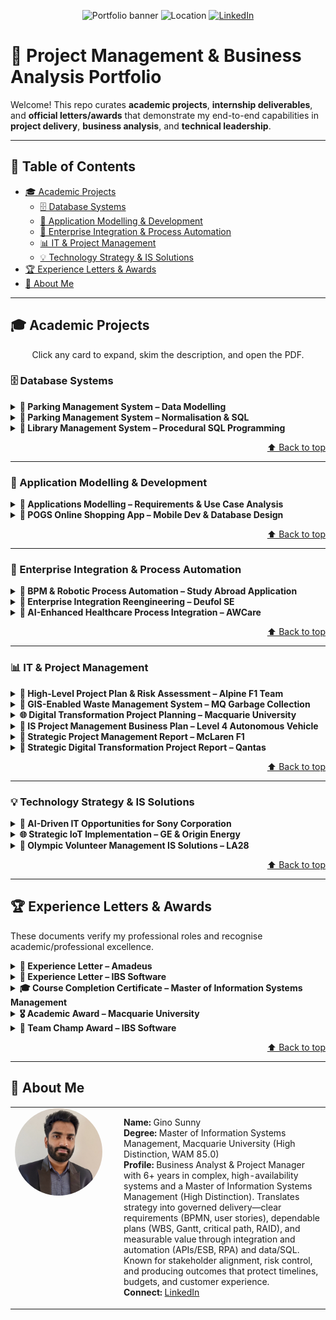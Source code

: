 <a id="readme-top"></a>

<!--
  Portfolio README for project management & business analysis artifacts.
  Uses GitHub-safe Markdown + <details> for collapsible sections.
  Clean structure, consistent phrasing, and skimmable bullets.
-->

<p align="center">
  <img alt="Portfolio banner" src="https://img.shields.io/badge/Portfolio-Project%20Management%20%26%20Business%20Analysis-6ea8fe?style=for-the-badge">
  <img alt="Location" src="https://img.shields.io/badge/Location-Sydney%2C%20AU-1d9bf0?style=for-the-badge">
  <a href="https://www.linkedin.com/in/gino-sunny/">
    <img alt="LinkedIn" src="https://img.shields.io/badge/LinkedIn-Gino%20Sunny-0a66c2?style=for-the-badge&logo=linkedin&logoColor=white">
  </a>
</p>

# 🚀 Project Management & Business Analysis Portfolio

Welcome! This repo curates **academic projects**, **internship deliverables**, and **official letters/awards** that demonstrate my end-to-end capabilities in **project delivery**, **business analysis**, and **technical leadership**.

---

## 🔗 Table of Contents
- [🎓 Academic Projects](#-academic-projects)
  - [🗄️ Database Systems](#️-database-systems)
  - [📱 Application Modelling & Development](#-application-modelling--development)
  - [🔗 Enterprise Integration & Process Automation](#-enterprise-integration--process-automation)
  - [📊 IT & Project Management](#-it--project-management)
  - [💡 Technology Strategy & IS Solutions](#-technology-strategy--is-solutions)
- [🏆 Experience Letters & Awards](#-experience-letters--awards)
- [👤 About Me](#-about-me)

---

## 🎓 Academic Projects
<p align="center" style="margin:0 0 18px 0;">Click any card to expand, skim the description, and open the PDF.</p>

### 🗄️ Database Systems
<details>
  <summary><strong>📄 Parking Management System – Data Modelling</strong></summary>
  <p>
    ER models, entity relationships, constraints, and assumptions for a parking management system.<br/>
    ➡️ <a href="https://github.com/sunnygino10/pm-ba-portfolio/blob/c4f8294a0897797e9328c931110a715982931178/Parking%20Management%20System%20%E2%80%93%20Data%20Modelling.pdf">View PDF</a>
  </p>
</details>

<details>
  <summary><strong>📄 Parking Management System – Normalisation &amp; SQL</strong></summary>
  <p>
    BCNF schema, SQL DDL/DML, and analytical queries for car-park operations.<br/>
    ➡️ <a href="https://github.com/sunnygino10/pm-ba-portfolio/blob/c4f8294a0897797e9328c931110a715982931178/Parking%20Management%20System%20%E2%80%93%20Normalisation%20%26%20SQL.pdf">View PDF</a>
  </p>
</details>

<details>
  <summary><strong>📄 Library Management System – Procedural SQL Programming</strong></summary>
  <p>
    Functions, triggers, stored procedures, and test plans for membership automation.<br/>
    ➡️ <a href="https://github.com/sunnygino10/pm-ba-portfolio/blob/c4f8294a0897797e9328c931110a715982931178/Library%20Management%20System%20%E2%80%93%20Procedural%20SQL%20Programming.pdf">View PDF</a>
  </p>
</details>

<p align="right"><a href="#readme-top">⬆️ Back to top</a></p>

---

### 📱 Application Modelling & Development
<details>
  <summary><strong>📄 Applications Modelling – Requirements &amp; Use Case Analysis</strong></summary>
  <p>
    Requirements elicitation, functional &amp; non-functional requirements, epics/user stories, and use-case modelling for a POG system.<br/>
    ➡️ <a href="https://github.com/sunnygino10/pm-ba-portfolio/blob/82b50ee87d5720cb1a3a9b1b5892af096954f830/Applications%20Modelling%20%E2%80%93%20Requirements%20%26%20Use%20Case%20Analysis.pdf">View PDF</a>
  </p>
</details>

<details>
  <summary><strong>📄 POGS Online Shopping App – Mobile Dev &amp; Database Design</strong></summary>
  <p>
    Built and demoed a mobile shopping app; compared native vs cross-platform; applied ACS ethics; designed test cases; and created a relational schema (Customer, Orders, Produce, Supplier, Supplies).<br/>
    ➡️ <a href="https://github.com/sunnygino10/pm-ba-portfolio/blob/73f458014ffeb41995703459b6f6dddabf2b778e/POGS%20Online%20Shopping%20App%20%E2%80%93%20Mobile%20Development.pdf">View PDF (Report)</a><br/>
    ➡️ <a href="https://github.com/sunnygino10/pm-ba-portfolio/blob/73f458014ffeb41995703459b6f6dddabf2b778e/POGS%20Online%20Shopping%20App%20%E2%80%93%20Mobile%20Development%20%26%20Database%20Design.pdf">View PDF (Screenshots &amp; DB)</a>
  </p>
</details>

<p align="right"><a href="#readme-top">⬆️ Back to top</a></p>

---

### 🔗 Enterprise Integration & Process Automation
<details>
  <summary><strong>📄 BPM &amp; Robotic Process Automation – Study Abroad Application</strong></summary>
  <p>
    As-Is vs To-Be modelling, RPA with Blue Prism, cost–benefit analysis (~51% cost reduction), and RACI role clarity.<br/>
    ➡️ <a href="https://github.com/sunnygino10/pm-ba-portfolio/blob/449f9a1764d1959ac2e5ef46a1fbc9fc747808c2/BPM%20%26%20Robotic%20Process%20Automation%20%E2%80%93%20Study%20Abroad%20Application.pdf">View PDF</a>
  </p>
</details>

<details>
  <summary><strong>📄 Enterprise Integration Reengineering – Deufol SE</strong></summary>
  <p>
    As-Is/To-Be, AdroitLogic UltraESB integration (internal &amp; SAP clients), ROI 160% in 2 years, Trello-based tracking.<br/>
    ➡️ <a href="https://github.com/sunnygino10/pm-ba-portfolio/blob/b756ea3bbb863e8dd394eeafaa1785d5251a0ab6/Enterprise%20Integration%20Reengineering%20%E2%80%93%20Deufol%20SE.pdf">View PDF</a>
  </p>
</details>

<details>
  <summary><strong>📄 AI-Enhanced Healthcare Process Integration – AWCare</strong></summary>
  <p>
    As-Is/To-Be for elderly urgent care; AI subtitling, TTS, visual aids; HL7 interoperability; Signavio simulation (cycle time, cost, bottlenecks).<br/>
    ➡️ <a href="https://github.com/sunnygino10/pm-ba-portfolio/blob/fb0411abd6cd5c034e0183b5f19b0263966d931f/AI-Enhanced_Healthcare_Process_Integration_AWCare.pdf">View PDF</a>
  </p>
</details>

<p align="right"><a href="#readme-top">⬆️ Back to top</a></p>

---

### 📊 IT & Project Management
<details>
  <summary><strong>📄 High-Level Project Plan &amp; Risk Assessment – Alpine F1 Team</strong></summary>
  <p>
    High-level MS Project plan &amp; risk register for the 2025 Melbourne GP preparation.<br/>
    ➡️ <a href="https://github.com/sunnygino10/Masters-Projects/blob/b128bb390483b8dd2c1e8bf1f4b6a6cc9b9c792b/High-Level%20Project%20Plan%20%26%20Risk%20Assessment%20for%20Alpine%20F1%20Team.pdf">View PDF</a>
  </p>
</details>

<details>
  <summary><strong>🚛 GIS-Enabled Waste Management System – MQ Garbage Collection</strong></summary>
  <p>
    GIS route optimisation, digital comms, automation; benefits: 20% less distance, 30% faster response, 15% cost reduction; quantitative risk analysis.<br/>
    ➡️ <a href="https://github.com/sunnygino10/pm-ba-portfolio/blob/59e3685c5f25bad92e6c46ae2d352c5e76da052b/GIS-Enabled%20Waste%20Management%20System%20%E2%80%93%20MQ%20Garbage%20Collection.pdf">View PDF</a>
  </p>
</details>

<details>
  <summary><strong>🌐 Digital Transformation Project Planning – Macquarie University</strong></summary>
  <p>
    ERP roadmap; WBS, Gantt, network diagrams; $400k budget; critical path ~23.6 days; resource balancing (10 hrs/week).<br/>
    ➡️ <a href="https://github.com/sunnygino10/pm-ba-portfolio/blob/5ff70f91875dc56b23c2414df2b92457b46585f8/Digital%20Transformation%20Project%20Planning%20%E2%80%93%20Macquarie%20University.pdf">View PDF</a>
  </p>
</details>

<details>
  <summary><strong>📄 IS Project Management Business Plan – Level 4 Autonomous Vehicle</strong></summary>
  <p>
    Spiral-Agile hybrid plan, governance, risk register for a Level 4 AV program.<br/>
    ➡️ <a href="https://github.com/sunnygino10/Masters-Projects/blob/b128bb390483b8dd2c1e8bf1f4b6a6cc9b9c792b/IS%20Project%20Management%20Business%20Plan%20for%20Level%204%20Autonomous%20Vehicle.pdf">View PDF</a>
  </p>
</details>

<details>
  <summary><strong>📄 Strategic Project Management Report – McLaren F1</strong></summary>
  <p>
    PRINCE2/Agile roadmap for 2026 regs with governance and delivery plan.<br/>
    ➡️ <a href="https://github.com/sunnygino10/Masters-Projects/blob/b128bb390483b8dd2c1e8bf1f4b6a6cc9b9c792b/Strategic%20Project%20Management%20Report%20for%20McLaren%20F1.pdf">View PDF</a>
  </p>
</details>

<details>
  <summary><strong>📄 Strategic Digital Transformation Project Report – Qantas</strong></summary>
  <p>
    SWOT, cost–benefit &amp; risk analysis with WBS/Gantt for Qantas initiatives.<br/>
    ➡️ <a href="https://github.com/sunnygino10/Masters-Projects/blob/4b00f0d8539fd89a505411094f249ebdf35207d2/Strategic%20Digital%20Transformation%20Project%20Report.pdf">View PDF</a>
  </p>
</details>

<p align="right"><a href="#readme-top">⬆️ Back to top</a></p>

---

### 💡 Technology Strategy & IS Solutions
<details>
  <summary><strong>📄 AI-Driven IT Opportunities for Sony Corporation</strong></summary>
  <p>
    Strategic IT analysis and four AI business cases (film, imaging, sustainability, mobile) with ROI models and rollout plans.<br/>
    ➡️ <a href="https://github.com/sunnygino10/pm-ba-portfolio/blob/081324352230dc54b4ae9160510fdabef1b0086c/AI-Driven%20IT%20Opportunities%20for%20Sony%20Corporation.pdf">View PDF</a>
  </p>
</details>

<details>
  <summary><strong>🌐 Strategic IoT Implementation – GE &amp; Origin Energy</strong></summary>
  <p>
    IoT evolution; GE Predix case; Origin Energy IoT deployment with ~$548k cost, ROI 164% (3 yrs).<br/>
    ➡️ <a href="https://github.com/sunnygino10/pm-ba-portfolio/blob/02850fd03056d0f25ed85448f6479d3a729f8962/Strategic%20IoT%20Implementation%20for%20Energy%20%26%20Industry%20%E2%80%93%20Origin%20Energy%20%26%20GE.pdf">View PDF</a>
  </p>
</details>

<details>
  <summary><strong>🏅 Olympic Volunteer Management IS Solutions – LA28</strong></summary>
  <p>
    AI recruitment, gamification, VR training; WBS, Gantt, milestones; costings (~$2.8M) and risk/compliance strategy.<br/>
    ➡️ <a href="https://github.com/sunnygino10/pm-ba-portfolio/blob/23e9ea013cb00cc0f30ab22bc0efcb4e865e329c/Olympic%20Volunteer%20Management%20Information%20System%20Solutions.pdf">View PDF</a>
  </p>
</details>

<p align="right"><a href="#readme-top">⬆️ Back to top</a></p>

---

## 🏆 Experience Letters & Awards
These documents verify my professional roles and recognise academic/professional excellence.

<details>
  <summary><strong>📜 Experience Letter – Amadeus</strong></summary>
  <p>
    Confirmation of my tenure as a Product&nbsp;Definition&nbsp;Analyst&nbsp;–&nbsp;2 at Amadeus.<br/>
    ➡️ <a href="https://github.com/sunnygino10/pm-ba-portfolio/blob/9687279a7789309b2b92e56afd9ce3da96842fe6/Experience%20Letter%20-%20Amadeus.pdf">View Letter</a>
  </p>
</details>

<details>
  <summary><strong>📜 Experience Letter – IBS Software</strong></summary>
  <p>
    Confirmation of my tenure as a Senior Software Engineer at IBS&nbsp;Software.<br/>
    ➡️ <a href="https://github.com/sunnygino10/pm-ba-portfolio/blob/9687279a7789309b2b92e56afd9ce3da96842fe6/Experience%20letter%20-%20IBS.pdf">View Letter</a>
  </p>
</details>

<details>
  <summary><strong>🎓 Course Completion Certificate – Master of Information Systems Management</strong></summary>
  <p>
    Verification of successful completion of my master’s degree in Information Systems Management.<br/>
    ➡️ <a href="https://github.com/sunnygino10/pm-ba-portfolio/blob/5b172f04a996808bb1945e8d0518d9cf99b97ba9/MISM%20Course%20Completion%20Certificate.pdf">View Certificate</a>
  </p>
</details>

<details>
  <summary><strong>🎖️ Academic Award – Macquarie University</strong></summary>
  <p>
    Recognition for achieving the highest mark in a unit of study.<br/>
    ➡️ <a href="https://github.com/sunnygino10/pm-ba-portfolio/blob/c987e5225fbf1f2fca006ecec2ef5625555c9f5a/Highest%20Achiever%20-%20COMP6750%20S1%2024.jpg">View Award</a>
  </p>
</details>

<details>
  <summary><strong>🏅 Team&nbsp;Champ Award – IBS Software</strong></summary>
  <p>
    Recognition for outstanding performance and service delivered beyond the call of duty.<br/>
    ➡️ <a href="https://github.com/sunnygino10/pm-ba-portfolio/blob/c1d7642d427891fdd0cb2e285360feb29ed9af79/Team%20Champ%20Award.pdf">View Award</a>
  </p>
</details>

<p align="right"><a href="#readme-top">⬆️ Back to top</a></p>

---

## 👤 About Me

<table>
  <tr>
    <td width="160" valign="top">
      <img src="https://github.com/sunnygino10/pm-ba-portfolio/blob/71f1aa67b4ab77ca224f6153749fccd255098d08/1756383024943.jpg" alt="Gino Sunny headshot" width="140" height="140" style="border-radius:50%; object-fit:cover;">
    </td>
    <td valign="top">
      
**Name:** Gino Sunny  
**Degree:** Master of Information Systems Management, Macquarie University (High Distinction, WAM 85.0)  
**Profile:** Business Analyst & Project Manager with 6+ years in complex, high-availability systems and a Master of Information Systems Management (High Distinction). Translates strategy into governed delivery—clear requirements (BPMN, user stories), dependable plans (WBS, Gantt, critical path, RAID), and measurable value through integration and automation (APIs/ESB, RPA) and data/SQL. Known for stakeholder alignment, risk control, and producing outcomes that protect timelines, budgets, and customer experience.  
**Connect:** <a href="https://www.linkedin.com/in/gino-sunny/">LinkedIn</a>
    </td>
  </tr>
</table>
